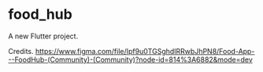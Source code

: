 # food_hub

A new Flutter project.


Credits.
https://www.figma.com/file/Ipf9u0TGSghdIRRwbJhPN8/Food-App---FoodHub-(Community)-(Community)?node-id=814%3A6882&mode=dev